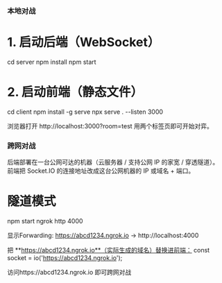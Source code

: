 ### 本地对战
# 1. 启动后端（WebSocket）
cd server
npm install
npm start    

# 2. 启动前端（静态文件）
cd client
npm install -g serve
npx serve . --listen 3000

浏览器打开
http://localhost:3000?room=test
用两个标签页即可开始对弈。


### 跨网对战
后端部署在一台公网可达的机器（云服务器 / 支持公网 IP 的家宽 / 穿透隧道）。
前端把 Socket.IO 的连接地址改成这台公网机器的 IP 或域名 + 端口。

# 隧道模式
npm start
ngrok http 4000

显示Forwarding: https://abcd1234.ngrok.io -> http://localhost:4000

把 **https://abcd1234.ngrok.io**（实际生成的域名）替换进前端：
const socket = io('https://abcd1234.ngrok.io');

访问https://abcd1234.ngrok.io 即可跨网对战
